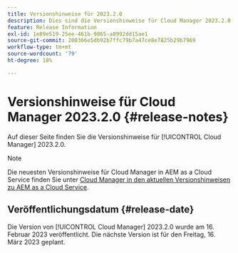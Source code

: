 ```yaml
---
title: Versionshinweise für 2023.2.0
description: Dies sind die Versionshinweise für Cloud Manager 2023.2.0.
feature: Release Information
exl-id: 1e89e519-25ee-461b-9865-a8992dd15ae1
source-git-commit: 200366e5db92b7ffc79b7a47ce8e7825b29b7969
workflow-type: tm+mt
source-wordcount: '79'
ht-degree: 18%

---
```


# Versionshinweise für Cloud Manager 2023.2.0 {#release-notes}

Auf dieser Seite finden Sie die Versionshinweise für [!UICONTROL Cloud Manager] 2023.2.0.

>[!NOTE]
>
>Die neuesten Versionshinweise für Cloud Manager in AEM as a Cloud Service finden Sie unter [Cloud Manager in den aktuellen Versionshinweisen zu AEM as a Cloud Service](https://experienceleague.adobe.com/docs/experience-manager-cloud-service/content/implementing/using-cloud-manager/release-notes-cloud-manager/release-notes-cm-current.html?lang=de).

## Veröffentlichungsdatum {#release-date}

Die Version von [!UICONTROL Cloud Manager] 2023.2.0 wurde am 16. Februar 2023 veröffentlicht. Die nächste Version ist für den Freitag, 16. März 2023 geplant.
